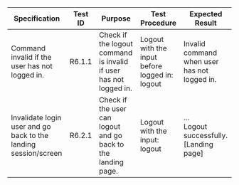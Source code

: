 | Specification                                                                                                                                | Test ID | Purpose                                                                                                                                                     | Test Procedure                                                                                                                                                                    | Expected Result                                                                                                                    |
|----------------------------------------------------------------------------------------------------------------------------------------------|---------|-------------------------------------------------------------------------------------------------------------------------------------------------------------|-----------------------------------------------------------------------------------------------------------------------------------------------------------------------------------|------------------------------------------------------------------------------------------------------------------------------------|
| Command invalid if the user has not logged in.                                                                                               | R6.1.1  | Check if the logout command is invalid if user has not logged in.                                                                                           | Logout with the input before logged in:<br>logout                                                                                                                                 | Invalid command when user has not logged in.                                                                                       |
| Invalidate login user and go back to the landing session/screen                                                                              | R6.2.1  | Check if the user can logout and go back to the landing page.                                                                                               | Logout with the input:<br>logout                                                                                                                                                  | ...<br>Logout successfully.<br>[Landing page]                                                                                      |
